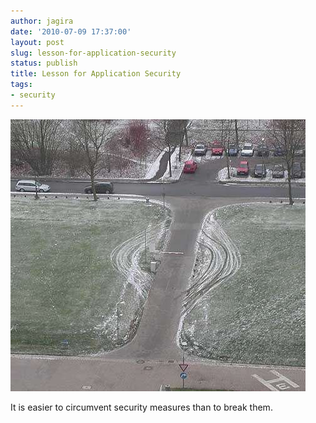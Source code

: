 ```yaml
---
author: jagira
date: '2010-07-09 17:37:00'
layout: post
slug: lesson-for-application-security
status: publish
title: Lesson for Application Security
tags:
- security
---
```




![Kurios119](/img/posts/archives/lesson-for-application-security/image.png)

It is easier to circumvent security measures than to break them.


